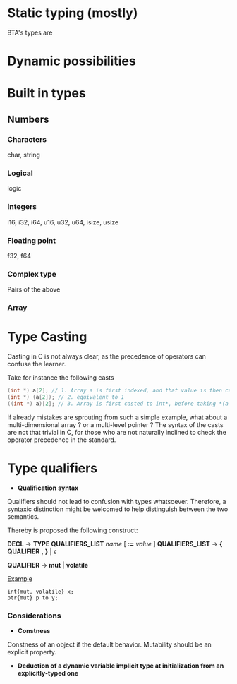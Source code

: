 # Static typing (mostly)

BTA's types are 

# Dynamic possibilities


# Built in types

## Numbers

### Characters

char, string

### Logical

logic

### Integers

i16, i32, i64, u16, u32, u64, isize, usize

### Floating point

f32, f64

### Complex type

Pairs of the above

### Array


# Type Casting

Casting in C is not always clear, as the precedence of operators can confuse the learner.

Take for instance the following casts

```c
(int *) a[2]; // 1. Array a is first indexed, and that value is then casted
(int *) (a[2]); // 2. equivalent to 1
((int *) a)[2]; // 3. Array is first casted to int*, before taking *(a + 2*sizeof(int))
```

If already mistakes are sprouting from such a simple example, what about a multi-dimensional array ? or a multi-level pointer ?
The syntax of the casts are not that trivial in C, for those who are not naturally inclined to check the operator precedence in the standard.

# Type qualifiers

- **Qualification syntax**

Qualifiers should not lead to confusion with types whatsoever.
Therefore, a syntaxic distinction might be welcomed to help distinguish between the two semantics.

Thereby is proposed the following construct:

**DECL** $\rightarrow$ **TYPE** **QUALIFIERS_LIST** *name* [ **$:=$** *value* ]
**QUALIFIERS_LIST** $\rightarrow$ **{** **QUALIFIER** **,** **}** | $\epsilon$

**QUALIFIER** $\rightarrow$ **mut** | **volatile**

<u>Example</u>

```
int{mut, volatile} x;
ptr{mut} p to y;
```


### Considerations

- **Constness**

Constness of an object if the default behavior. Mutability should be an explicit property.


- **Deduction of a dynamic variable implicit type at initialization from an explicitly-typed one**